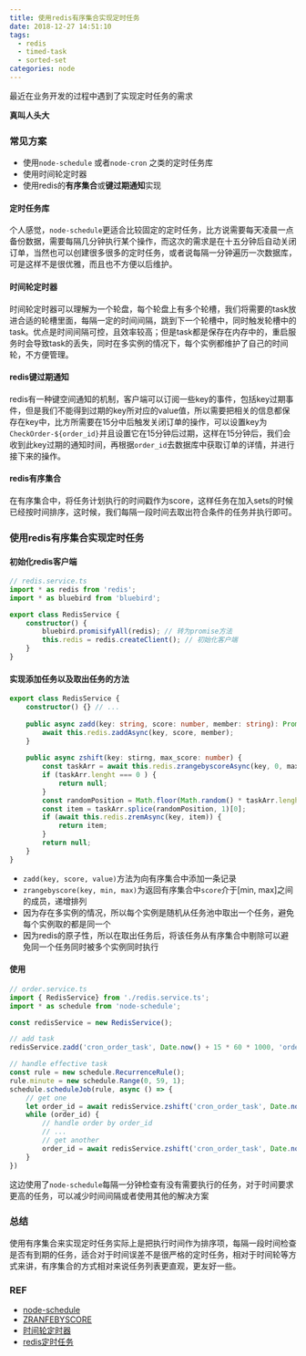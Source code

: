 ```yaml
---
title: 使用redis有序集合实现定时任务
date: 2018-12-27 14:51:10
tags: 
  - redis
  - timed-task
  - sorted-set
categories: node
---
```


最近在业务开发的过程中遇到了实现定时任务的需求

**真叫人头大**

<!-- more-->

### 常见方案

+ 使用`node-schedule` 或者`node-cron` 之类的定时任务库
+ 使用时间轮定时器
+ 使用redis的**有序集合**或**键过期通知**实现

#### 定时任务库

个人感觉，`node-schedule`更适合比较固定的定时任务，比方说需要每天凌晨一点备份数据，需要每隔几分钟执行某个操作，而这次的需求是在十五分钟后自动关闭订单，当然也可以创建很多很多的定时任务，或者说每隔一分钟遍历一次数据库，可是这样不是很优雅，而且也不方便以后维护。

#### 时间轮定时器

时间轮定时器可以理解为一个轮盘，每个轮盘上有多个轮槽，我们将需要的task放进合适的轮槽里面，每隔一定的时间间隔，跳到下一个轮槽中，同时触发轮槽中的task。优点是时间间隔可控，且效率较高；但是task都是保存在内存中的，重启服务时会导致task的丢失，同时在多实例的情况下，每个实例都维护了自己的时间轮，不方便管理。

#### redis键过期通知

redis有一种键空间通知的机制，客户端可以订阅一些key的事件，包括key过期事件，但是我们不能得到过期的key所对应的value值，所以需要把相关的信息都保存在key中，比方所需要在15分中后触发关闭订单的操作，可以设置key为`CheckOrder-${order_id}`并且设置它在15分钟后过期，这样在15分钟后，我们会收到此key过期的通知时间，再根据`order_id`去数据库中获取订单的详情，并进行接下来的操作。

#### redis有序集合

在有序集合中，将任务计划执行的时间戳作为score，这样任务在加入sets的时候已经按时间排序，这时候，我们每隔一段时间去取出符合条件的任务并执行即可。

### 使用redis有序集合实现定时任务

#### 初始化redis客户端

```typescript
// redis.service.ts
import * as redis from 'redis';
import * as bluebird from 'bluebird';

export class RedisService {
    constructor() {
        bluebird.promisifyAll(redis); // 转为promise方法
        this.redis = redis.createClient(); // 初始化客户端
    }
}
```

#### 实现添加任务以及取出任务的方法

```typescript
export class RedisService {
    constructor() {} // ...
    
    public async zadd(key: string, score: number, member: string): Promise<void> {
        await this.redis.zaddAsync(key, score, member);
    }
    
    public async zshift(key: stirng, max_score: number) {
        const taskArr = await this.redis.zrangebyscoreAsync(key, 0, max_score);
        if (taskArr.lenght === 0 ) {
            return null;
        }
        const randomPosition = Math.floor(Math.random() * taskArr.lenght);
        const item = taskArr.splice(randomPosition, 1)[0];
        if (await this.redis.zremAsync(key, item)) {
            return item;
        }
        return null;
    }
}
```

+ `zadd(key, score, value)`方法为向有序集合中添加一条记录
+ `zrangebyscore(key, min, max)`为返回有序集合中`score`介于[min, max]之间的成员，递增排列
+ 因为存在多实例的情况，所以每个实例是随机从任务池中取出一个任务，避免每个实例取的都是同一个
+ 因为redis的原子性，所以在取出任务后，将该任务从有序集合中剔除可以避免同一个任务同时被多个实例同时执行

#### 使用

```typescript
// order.service.ts
import { RedisService} from './redis.service.ts';
import * as schedule from 'node-schedule';

const redisService = new RedisService();

// add task
redisService.zadd('cron_order_task', Date.now() + 15 * 60 * 1000, 'order_id_1');

// handle effective task
const rule = new schedule.RecurrenceRule();
rule.minute = new schedule.Range(0, 59, 1);
schedule.scheduleJob(rule, async () => {
    // get one
    let order_id = await redisService.zshift('cron_order_task', Date.now());
    while (order_id) {
        // handle order by order_id
        // ...
        // get another
        order_id = await redisService.zshift('cron_order_task', Date.now());
    }
})
```

这边使用了`node-schedule`每隔一分钟检查有没有需要执行的任务，对于时间要求更高的任务，可以减少时间间隔或者使用其他的解决方案

### 总结

使用有序集合来实现定时任务实际上是把执行时间作为排序项，每隔一段时间检查是否有到期的任务，适合对于时间误差不是很严格的定时任务，相对于时间轮等方式来讲，有序集合的方式相对来说任务列表更直观，更友好一些。

### REF

+ [node-schedule](https://github.com/node-schedule/node-schedule)
+ [ZRANFEBYSCORE](http://redisdoc.com/sorted_set/zrangebyscore.html)
+ [时间轮定时器](https://www.jianshu.com/p/4c270f81ff22)
+ [redis定时任务](https://blog.csdn.net/orangleliu/article/details/52038092)